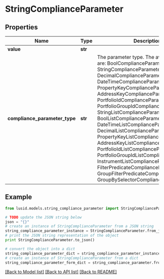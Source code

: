 # StringComplianceParameter


## Properties
Name | Type | Description | Notes
------------ | ------------- | ------------- | -------------
**value** | **str** |  | 
**compliance_parameter_type** | **str** | The parameter type. The available values are: BoolComplianceParameter, StringComplianceParameter, DecimalComplianceParameter, DateTimeComplianceParameter, PropertyKeyComplianceParameter, AddressKeyComplianceParameter, PortfolioIdComplianceParameter, PortfolioGroupIdComplianceParameter, StringListComplianceParameter, BoolListComplianceParameter, DateTimeListComplianceParameter, DecimalListComplianceParameter, PropertyKeyListComplianceParameter, AddressKeyListComplianceParameter, PortfolioIdListComplianceParameter, PortfolioGroupIdListComplianceParameter, InstrumentListComplianceParameter, FilterPredicateComplianceParameter, GroupFilterPredicateComplianceParameter, GroupBySelectorComplianceParameter | 

## Example

```python
from lusid.models.string_compliance_parameter import StringComplianceParameter

# TODO update the JSON string below
json = "{}"
# create an instance of StringComplianceParameter from a JSON string
string_compliance_parameter_instance = StringComplianceParameter.from_json(json)
# print the JSON string representation of the object
print StringComplianceParameter.to_json()

# convert the object into a dict
string_compliance_parameter_dict = string_compliance_parameter_instance.to_dict()
# create an instance of StringComplianceParameter from a dict
string_compliance_parameter_form_dict = string_compliance_parameter.from_dict(string_compliance_parameter_dict)
```
[[Back to Model list]](../README.md#documentation-for-models) [[Back to API list]](../README.md#documentation-for-api-endpoints) [[Back to README]](../README.md)


